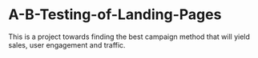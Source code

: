 # A-B-Testing-of-Landing-Pages
This is a project towards finding the best campaign method that will yield sales, user engagement and traffic.
